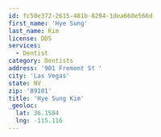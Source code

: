 ```yaml
---
id: fc58e372-2615-481b-8204-1dea660e566d
first_name: 'Hye Sung'
last_name: Kim
license: DDS
services:
  - Dentist
category: Dentists
address: '901 Fremont St '
city: 'Las Vegas'
state: NV
zip: '89101'
title: 'Hye Sung Kim'
_geoloc:
  lat: 36.1584
  lng: -115.116
---
```

